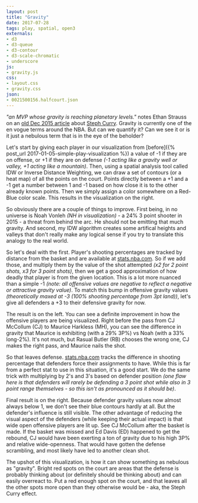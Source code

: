 ```yaml
---
layout: post
title: "Gravity"
date: 2017-07-28
tags: play, spatial, open3
externals:
- d3
- d3-queue
- d3-contour
- d3-scale-chromatic
- underscore
js:
- gravity.js
css:
- layout.css
- gravity.css
json:
- 0021500156.halfcourt.json
---
```


*"an MVP whose gravity is reaching planetary levels."* notes Ethan Strauss on an [old Dec 2015 article](http://www.espn.com/nba/story/_/id/14269158/how-stephen-curry-wrecks-defenses-touching-ball) about [Steph Curry](https://www.basketball-reference.com/players/c/curryst01.html). Gravity is currently one of the en vogue terms around the NBA. But can we quantify it? Can we see it or is it just a nebulous term that is in the eye of the beholder?

<div class="clear"></div>

<div class="pull pull-right">
  <div class="visualization" id="visualization-0"></div>
  <div class="play-controls" id="play-controls-0"></div>
</div>

Let's start by giving each player in our visualization from [before]({% post_url 2017-01-05-simple-play-visualization %}) a value of -1 if they are on offense, or +1 if they are on defense *(-1 acting like a gravity well or valley, +1 acting like a mountain)*. Then, using a spatial analysis tool called IDW or Inverse Distance Weighting, we can draw a set of contours (or a heat map) of all the points on the court. Points directly between a +1 and a -1 get a number between 1 and -1 based on how close it is to the other already known points. Then we simply assign a color somewhere on a Red-Blue color scale. This results in the visualization on the right.

So obviously there are a couple of things to improve. First being, in no universe is Noah Vonleh *(NH in visualization)* - a 24% 3 point shooter in 2015 - a threat from behind the arc. He should not be emitting that much gravity. And second, my IDW algorithm creates some artifical heights and valleys that don't really make any logical sense if you try to translate this analogy to the real world.

<div class="clear"></div>

<div class="pull pull-left">
  <div class="visualization" id="visualization-1"></div>
  <div class="play-controls" id="play-controls-1"></div>
</div>

So let's deal with the first. Player's shooting percentages are tracked by distance from the basket and are available at [stats.nba.com](http://stats.nba.com). So if we add those, and multiply them by the value of the shot attempted *(x2 for 2 point shots, x3 for 3 point shots)*, then we get a good approximation of how deadly that player is from the given location. This is a lot more nuanced than a simple -1 *(note: all offensive values are negative to reflect a negative or attractive gravity value)*. To match this bump in offensive gravity values *(theoretically maxed at -3 (100% shooting percentage from 3pt land))*, let's give all defenders a +3 to their defensive gravity for now.

The result is on the left. You can see a definite improvement in how the offensive players are being visualized. Right before the pass from CJ McCollum (CJ) to Maurice Harkless (MH), you can see the difference in gravity that Maurice is exhibiting (with a 29% 3P%) vs Noah (with a 33% long-2%). It's not much, but Rasual Butler (RB) chooses the wrong one, CJ makes the right pass, and Maurice nails the shot.

<div class="clear"></div>

<div class="pull pull-right">
  <div class="visualization" id="visualization-2"></div>
  <div class="play-controls" id="play-controls-2"></div>
</div>

So that leaves defense. [stats.nba.com](http://stats.nba.com) tracks the difference in shooting percentage that defenders force their assignments to have. While this is far from a perfect stat to use in this situation, it's a good start. We do the same trick with multiplying by 2's and 3's based on defender position *(one flaw here is that defenders will rarely be defending a 3 point shot while also in 3 point range themselves - so this isn't as pronounced as it should be)*.

Final result is on the right. Because defender gravity values now almost always below 1, we don't see their blue contours hardly at all. But the defender's influence is still visible. The other advantage of reducing the visual aspect of the defenders (while keeping their actual impact) is that wide open offensive players are lit up. See CJ McCollum after the basket is made. If the basket was missed and Ed Davis (ED) happened to get the rebound, CJ would have been exerting a ton of gravity due to his high 3P% and relative wide-openness. That would have gotten the defense scrambling, and most likely have led to another clean shot.

<div class="clear"></div>

The upshot of this visualization, is how it can show something as nebulous as "gravity". Bright red spots on the court are areas that the defense is probably thinking about (or definitely should be thinking about) and can easily overreact to. Put a red enough spot on the court, and that leaves all the other spots more open than they otherwise would be - aka, the Steph Curry effect.
